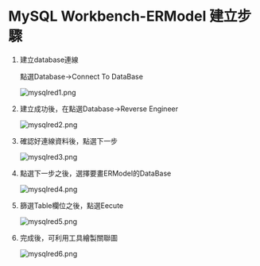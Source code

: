 # MySQL Workbench-ERModel 建立步驟

1. 建立database連線
   
   點選Database->Connect To DataBase
   
   ![mysqlred1.png](C:\xampp\htdocs\markdown_note\assets\images\mysqlred1.png)

2. 建立成功後，在點選Database->Reverse Engineer
   
   ![mysqlred2.png](C:\xampp\htdocs\markdown_note\assets\images\mysqlred2.png)

3. 確認好連線資料後，點選下一步
   
   ![mysqlred3.png](C:\xampp\htdocs\markdown_note\assets\images\mysqlred3.png)

4. 點選下一步之後，選擇要畫ERModel的DataBase
   
   ![mysqlred4.png](C:\xampp\htdocs\markdown_note\assets\images\mysqlred4.png)

5. 篩選Table欄位之後，點選Eecute
   
   ![mysqlred5.png](C:\xampp\htdocs\markdown_note\assets\images\mysqlred5.png)

6. 完成後，可利用工具繪製關聯圖
   
   ![mysqlred6.png](C:\xampp\htdocs\markdown_note\assets\images\mysqlred6.png)
   
   
   
   